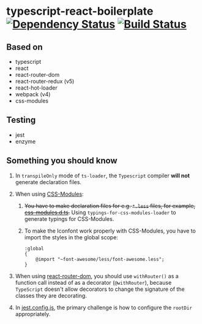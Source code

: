 # typescript-react-boilerplate [![Dependency Status](https://david-dm.org/nonoroazoro/typescript-react-boilerplate.svg?style=flat-square)](https://david-dm.org/nonoroazoro/typescript-react-boilerplate) [![Build Status](https://travis-ci.org/nonoroazoro/typescript-react-boilerplate.svg?branch=master)](https://travis-ci.org/nonoroazoro/typescript-react-boilerplate)


## Based on

- typescript
- react
- react-router-dom
- react-router-redux (v5)
- react-hot-loader
- webpack (v4)
- css-modules


## Testing

- jest
- enzyme


## Something you should know

1. In `transpileOnly` mode of `ts-loader`, the `Typescript` compiler **will not** generate declaration files.

1. When using [CSS-Modules](https://github.com/css-modules/css-modules):

    1. ~~You have to make declaration files for e.g. `*.less` files, for example, [css-modules.d.ts](./src/typings/css-modules.d.ts).~~ Using `typings-for-css-modules-loader` to generate typings for CSS-Modules.

    1. To make the Iconfont work properly with CSS-Modules, you have to import the styles in the global scope:

        ```less
        :global
        {
            @import "~font-awesome/less/font-awesome.less";
        }
        ```

1. When using [react-router-dom](https://github.com/ReactTraining/react-router/tree/master/packages/react-router-dom), you should use `withRouter()` as a function call instead of as a decorator (`@withRouter`), because `TypeScript` doesn't allow decorators to change the signature of the classes they are decorating.

1. In [jest.config.js](./scripts/jest/jest.config.js), the primary challenge is how to configure the `rootDir` appropriately.
